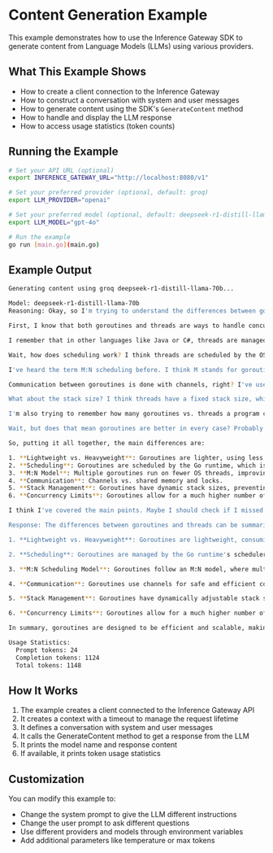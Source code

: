 # Content Generation Example

This example demonstrates how to use the Inference Gateway SDK to generate content from Language Models (LLMs) using various providers.

## What This Example Shows

-   How to create a client connection to the Inference Gateway
-   How to construct a conversation with system and user messages
-   How to generate content using the SDK's `GenerateContent` method
-   How to handle and display the LLM response
-   How to access usage statistics (token counts)

## Running the Example

```sh
# Set your API URL (optional)
export INFERENCE_GATEWAY_URL="http://localhost:8080/v1"

# Set your preferred provider (optional, default: groq)
export LLM_PROVIDER="openai"

# Set your preferred model (optional, default: deepseek-r1-distill-llama-70b)
export LLM_MODEL="gpt-4o"

# Run the example
go run [main.go](main.go)
```

## Example Output

```sh
Generating content using groq deepseek-r1-distill-llama-70b...

Model: deepseek-r1-distill-llama-70b
Reasoning: Okay, so I'm trying to understand the differences between goroutines and threads. I've heard that Go uses goroutines instead of threads, but I'm not exactly sure how they're different. Let me think through this step by step.

First, I know that both goroutines and threads are ways to handle concurrency, which means doing multiple things at the same time. But I've heard that goroutines are lighter weight than threads. What does that mean? Maybe it means they use less memory or resources. So if I create a lot of goroutines, my program won't slow down as much as if I used threads. That could be useful for scaling applications.

I remember that in other languages like Java or C#, threads are managed by the operating system. Each thread has its own stack and context, which takes up more memory. So creating a thread might be more resource-intensive. Goroutines, on the other hand, are managed by the Go runtime. That probably means the Go runtime handles scheduling them, which could be more efficient.

Wait, how does scheduling work? I think threads are scheduled by the OS, which has its own algorithm. Goroutines are scheduled by Go's scheduler, which is designed to be lightweight and efficient. Maybe that's why goroutines can switch contexts faster, making them better for handling many concurrent tasks without bogging down the system.

I've heard the term M:N scheduling before. I think M stands for goroutines and N stands for OS threads. So each goroutine doesn't have to correspond one-to-one with an OS thread. Instead, multiple goroutines can run on a single OS thread. That makes sense because OS threads are heavier, so using fewer of them would save resources. But how does that work exactly? Maybe the Go scheduler multiplexes goroutines onto threads, so if one goroutine blocks, like waiting for I/O, another can take its place on the same thread without creating a new one.

Communication between goroutines is done with channels, right? I've used channels before, and they're easier than shared memory with mutexes. In threads, you'd typically use shared memory and locks to communicate, which can be error-prone and lead to race conditions. Channels in Go provide a safer way to pass data between goroutines, which is a big plus for avoiding bugs.

What about the stack size? I think threads have a fixed stack size, which can be a problem if a function requires more stack space than allocated. Goroutines, on the other hand, have stacks that can grow or shrink as needed. That would prevent stack overflow issues that might happen with threads.

I'm also trying to remember how many goroutines vs. threads a program can handle. I've heard that Go can handle tens of thousands of goroutines without a problem, while using that many threads in other languages would be impossible due to memory constraints. So for highly concurrent systems, goroutines are much more scalable.

Wait, but does that mean goroutines are better in every case? Probably not. There might be situations where you need to use threads for certain operations, especially if they're CPU-intensive. But in Go, the standard approach is to use goroutines for concurrency, and the runtime handles the underlying threads efficiently.

So, putting it all together, the main differences are:

1. **Lightweight vs. Heavyweight**: Goroutines are lighter, using less memory and resources than threads.
2. **Scheduling**: Goroutines are scheduled by the Go runtime, which is more efficient, while threads are scheduled by the OS.
3. **M:N Model**: Multiple goroutines run on fewer OS threads, improving resource usage.
4. **Communication**: Channels vs. shared memory and locks.
5. **Stack Management**: Goroutines have dynamic stack sizes, preventing stack overflow issues.
6. **Concurrency Limits**: Goroutines allow for a much higher number of concurrent tasks compared to threads.

I think I've covered the main points. Maybe I should check if I missed anything, like how goroutines handle blocking operations or how the scheduler prioritizes them. But overall, this gives a good overview of why goroutines are preferred in Go for concurrency.

Response: The differences between goroutines and threads can be summarized as follows:

1. **Lightweight vs. Heavyweight**: Goroutines are lightweight, consuming fewer resources and memory compared to threads, which are heavier and more resource-intensive.

2. **Scheduling**: Goroutines are managed by the Go runtime's scheduler, which is efficient and lightweight. Threads are scheduled by the operating system, which can be less efficient for large numbers of concurrent tasks.

3. **M:N Scheduling Model**: Goroutines follow an M:N model, where multiple goroutines (M) run on a smaller number of OS threads (N). This model efficiently multiplexes goroutines onto threads, reducing resource overhead.

4. **Communication**: Goroutines use channels for safe and efficient communication, avoiding the need for shared memory and locks that are common in thread communication, thus reducing the risk of race conditions.

5. **Stack Management**: Goroutines have dynamically adjustable stack sizes, preventing stack overflow issues. Threads typically have fixed stack sizes, which can lead to issues if exceeded.

6. **Concurrency Limits**: Goroutines allow for a much higher number of concurrent tasks compared to threads, making them suitable for highly concurrent systems.

In summary, goroutines are designed to be efficient and scalable, making them the preferred choice for concurrency in Go, while threads are more resource-intensive and managed at the OS level.

Usage Statistics:
  Prompt tokens: 24
  Completion tokens: 1124
  Total tokens: 1148
```

## How It Works

1. The example creates a client connected to the Inference Gateway API
2. It creates a context with a timeout to manage the request lifetime
3. It defines a conversation with system and user messages
4. It calls the GenerateContent method to get a response from the LLM
5. It prints the model name and response content
6. If available, it prints token usage statistics

## Customization

You can modify this example to:

-   Change the system prompt to give the LLM different instructions
-   Change the user prompt to ask different questions
-   Use different providers and models through environment variables
-   Add additional parameters like temperature or max tokens
